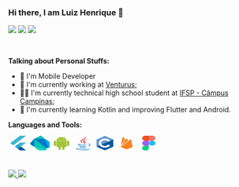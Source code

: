 ### Hi there, I am Luiz Henrique 👋

<div> 
  <a href = "https://github.com/luizhfjesus"><img src="https://img.shields.io/badge/GitHub-100000?style=for-the-badge&logo=github&logoColor=white" target="_blank"></a>
  <a href="https://www.linkedin.com/in/luizhfjesus" target="_blank"><img src="https://img.shields.io/badge/-LinkedIn-%230077B5?style=for-the-badge&logo=linkedin&logoColor=white" target="_blank"></a> 
  <a href = "mailto:luizhfjesus@gmail.com"><img src="https://img.shields.io/badge/Gmail-D14836?style=for-the-badge&logo=gmail&logoColor=white" target="_blank"></a>
  <!--  <a href = "https://stackoverflow.com/users/14287984/luiz-henrique-firmino-de-jesus?tab=profile"><img src="https://img.shields.io/badge/Stack_Overflow-FE7A16?style=for-the-badge&logo=stack-overflow&logoColor=white" target="_blank"></a> -->
</div>
  
&nbsp;

**Talking about Personal Stuffs:**

- 📱 I'm Mobile Developer
- 💼 I'm currently working at [Venturus](https://www.venturus.org.br/);
- 👨‍🎓 I'm currently technical high school student at [IFSP - Câmpus Campinas](https://portal.cmp.ifsp.edu.br/); 
- 🌱 I'm currently learning Kotlin and improving Flutter and Android.
 
 **Languages and Tools:** 
  
<div style="display: inline_block">
  <img align="center" alt="Flutter" height="30" width="40" src="https://raw.githubusercontent.com/devicons/devicon/master/icons/flutter/flutter-original.svg">
  <img align="center" alt="Dart" height="30" width="40" src="https://raw.githubusercontent.com/devicons/devicon/master/icons/dart/dart-original.svg">
  <img align="center" alt="Android" height="30" width="40" src="https://raw.githubusercontent.com/devicons/devicon/master/icons/android/android-original.svg">
  <img align="center" alt="Java" height="30" width="40" src="https://raw.githubusercontent.com/devicons/devicon/master/icons/java/java-original.svg">
  <img align="center" alt="C" height="30" width="40" src="https://raw.githubusercontent.com/devicons/devicon/master/icons/c/c-original.svg" onclick="#">
  
  <img align="center" alt="Firebase" height="30" width="40" src="https://raw.githubusercontent.com/devicons/devicon/master/icons/firebase/firebase-plain.svg">
  <img align="center" alt="Figma" height="30" width="40" src="https://raw.githubusercontent.com/devicons/devicon/master/icons/figma/figma-original.svg">
</div>

#

<div>
  <a href="https://github.com/LuizHFJesus">
  <img height="180em" src="https://github-readme-stats.vercel.app/api?username=LuizHFJesus&show_icons=true&theme=tokyonight&include_all_commits=true&count_private=true"/>
  <img height="180em" src="https://github-readme-stats.vercel.app/api/top-langs/?username=LuizHFJesus&layout=compact&langs_count=7&theme=tokyonight"/>
</div>
  
  <!-- ![Snake animation](https://github.com/LuizHFJesus/LuizHFJesus/blob/output/github-contribution-grid-snake.svg) -->
 
</div>
